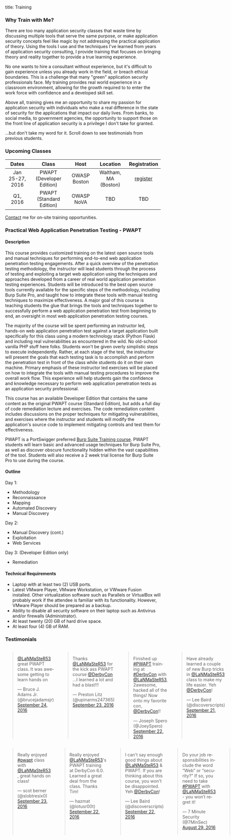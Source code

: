 title: Training

### Why Train with Me?

There are too many application security classes that waste time by discussing multiple tools that serve the same purpose, or make application security concepts feel like magic by not addressing the practical application of theory. Using the tools I use and the techniques I've learned from years of application security consulting, I provide training that focuses on bringing theory and reality together to provide a true learning experience. 

No one wants to hire a consultant without experience, but it's difficult to gain experience unless you already work in the field, or breach ethical boundaries. This is a challenge that many "green" application security professionals face. My training provides real world experience in a classroom environment, allowing for the growth required to to enter the work force with confidence and a developed skill set.

Above all, training gives me an opportunity to share my passion for application security with individuals who make a real difference in the state of security for the applications that impact our daily lives. From banks, to social media, to government agencies, the opportunity to support those on the front line of application security is a privilege I don't take for granted.

...but don't take my word for it. Scroll down to see testimonials from previous students.

### Upcoming Classes

| Dates | Class | Host | Location | Registration |
|:---:|:---:|:---:|:---:|:---:|
| Jan 25-27, 2016 | PWAPT (Developer Edition) | OWASP Boston | Waltham, MA (Boston) | [register](https://regonline.com/owaspbostontraining) |
| Q1, 2016 | PWAPT (Standard Edition) | OWASP NoVA | TBD | TBD |

[Contact](/contact/) me for on-site training opportunities.

### Practical Web Application Penetration Testing - PWAPT

#### Description

This course provides customized training on the latest open source tools and manual techniques for performing end-to-end web application penetration testing engagements. After a quick overview of the penetration testing methodology, the instructor will lead students through the process of testing and exploiting a target web application using the techniques and approaches developed from a career of real world application penetration testing experiences. Students will be introduced to the best open source tools currently available for the specific steps of the methodology, including Burp Suite Pro, and taught how to integrate these tools with manual testing techniques to maximize effectiveness. A major goal of this course is teaching students the glue that brings the tools and techniques together to successfully perform a web application penetration test from beginning to end, an oversight in most web application penetration testing courses.

The majority of the course will be spent performing an instructor led, hands-on web application penetration test against a target application built specifically for this class using a modern technology stack (Python Flask) and including real vulnerabilities as encountered in the wild. No old-school vanilla PHP stuff here folks. Students won't be given overly simplistic steps to execute independently. Rather, at each stage of the test, the instructor will present the goals that each testing task is to accomplish and perform the penetration test in front of the class while students do it on their own machine. Primary emphasis of these instructor led exercises will be placed on how to integrate the tools with manual testing procedures to improve the overall work flow. This experience will help students gain the confidence and knowledge necessary to perform web application penetration tests as an application security professional.

This course has an available Developer Edition that contains the same content as the original PWAPT course (Standard Edition), but adds a full day of code remediation lecture and exercises. The code remediation content includes discussions on the proper techniques for mitigating vulnerabilities, and exercises where the instructor and students will modify the application's source code to implement mitigating controls and test them for effectiveness.

PWAPT is a PortSwigger preferred [Burp Suite Training course](https://portswigger.net/training/). PWAPT students will learn basic and advanced usage techniques for Burp Suite Pro, as well as discover obscure functionality hidden within the vast capabilities of the tool. Students will also receive a 2 week trial license for Burp Suite Pro to use during the course.

#### Outline

Day 1:

* Methodology
* Reconnaissance
* Mapping
* Automated Discovery
* Manual Discovery

Day 2:

* Manual Discovery (cont.)
* Exploitation
* Web Services

Day 3: (Developer Edition only)

* Remediation

#### Technical Requirements

* Laptop with at least two (2) USB ports.
* Latest VMware Player, VMware Workstation, or VWware Fusion installed. Other virtualization software such as Parallels or VirtualBox will probably work if the attendee is familiar with its functionality. However, VMware Player should be prepared as a backup.
* Ability to disable all security software on their laptop such as Antivirus and/or firewalls (Administrator).
* At least twenty (20) GB of hard drive space.
* At least four (4) GB of RAM.

### Testimonials

<div class="row">
<div class="six columns">
<blockquote class="twitter-tweet tw-align-center" data-conversation="none" lang="en"><p lang="en" dir="ltr"><a href="https://twitter.com/LaNMaSteR53">@LaNMaSteR53</a> great PWAPT class.  It was awesome getting to learn hands on</p>&mdash; Bruce J. Adams Jr. (@brucejadamsjr) <a href="https://twitter.com/brucejadamsjr/status/779689750953242625">September 24, 2016</a></blockquote>
<blockquote class="twitter-tweet tw-align-center" data-conversation="none" lang="en"><p lang="en" dir="ltr">Thanks <a href="https://twitter.com/LaNMaSteR53">@LaNMaSteR53</a> for the kick ass PWAPT course <a href="https://twitter.com/DerbyCon">@DerbyCon</a> ...I learned a lot and had a blast!!!</p>&mdash; Preston Litz (@upinarms247365) <a href="https://twitter.com/upinarms247365/status/779428892264304645">September 23, 2016</a></blockquote>
<blockquote class="twitter-tweet tw-align-center" data-conversation="none" lang="en"><p lang="en" dir="ltr">Finished up <a href="https://twitter.com/hashtag/PWAPT?src=hash">#PWAPT</a> training at <a href="https://twitter.com/hashtag/DerbyCon?src=hash">#DerbyCon</a> with <a href="https://twitter.com/LaNMaSteR53">@LaNMaSteR53</a>, 2awesome, hacked all of the things! Now onto my favorite con, <a href="https://twitter.com/DerbyCon">@DerbyCon</a>!!</p>&mdash; Joseph Spero (@JoeySpero) <a href="https://twitter.com/JoeySpero/status/779063675382407168">September 22, 2016</a></blockquote>
<blockquote class="twitter-tweet tw-align-center" data-conversation="none" lang="en"><p lang="en" dir="ltr">Have already learned a couple of new Burp tricks in <a href="https://twitter.com/LaNMaSteR53">@LaNMaSteR53</a> class to make my life easier. Yeh <a href="https://twitter.com/DerbyCon">@DerbyCon</a>!</p>&mdash; Lee Baird (@discoverscripts) <a href="https://twitter.com/discoverscripts/status/778629222256349184">September 21, 2016</a></blockquote>
<blockquote class="twitter-tweet tw-align-center" data-conversation="none" lang="en"><p lang="en" dir="ltr">Thanks <a href="https://twitter.com/LaNMaSteR53">@LaNMaSteR53</a> for the excellent Web Application Pen Testing course!  It was extremely hands on, and I&#39;m using it already! <a href="https://twitter.com/hashtag/PWAPT?src=hash">#PWAPT</a></p>&mdash; Jason Anderson (@janderson3141) <a href="https://twitter.com/janderson3141/status/759017081413046273">July 29, 2016</a></blockquote>
<blockquote class="twitter-tweet tw-align-center" data-conversation="none" lang="en"><p lang="en" dir="ltr"><a href="https://twitter.com/LaNMaSteR53">@LaNMaSteR53</a> Thanks for the awesome training <a href="https://twitter.com/OWASPBOSTON">@OWASPBOSTON</a>. Great instructor and excellent material!</p>&mdash; Random Guy (@rndmguy) <a href="https://twitter.com/rndmguy/status/755812127085039616">July 20, 2016</a></blockquote>
<blockquote class="twitter-tweet tw-align-center" data-conversation="none" lang="en"><p lang="en" dir="ltr"><a href="https://twitter.com/LaNMaSteR53">@LaNMaSteR53</a> Great investment of time and money: Tim Tomes&#39; PWAPT class. A must for any web app pen tester. I found it highly beneficial.</p>&mdash; Sunny Wear (@SunnyWear) <a href="https://twitter.com/SunnyWear/status/737040502739111936">May 29, 2016</a></blockquote>
<blockquote class="twitter-tweet tw-align-center" data-conversation="none" lang="en"><p lang="en" dir="ltr">This appsec conference with <a href="https://twitter.com/LaNMaSteR53">@lanmaster53</a> has been AWESOME. If you&#39;re looking for top-notch training on security, Tim is your man! <a href="https://twitter.com/hashtag/PWAPT?src=hash">#PWAPT</a></p>&mdash; Jon Horton (@jonhorton) <a href="https://twitter.com/jonhorton/status/733814464185667584">May 21, 2016</a></blockquote>
<blockquote class="twitter-tweet tw-align-center" data-conversation="none" lang="en"><p lang="en" dir="ltr">Go to this, even if you gotta fly.  That&#39;s what I did.  Totally worth it. <a href="https://t.co/C1Gi10XvDb">https://t.co/C1Gi10XvDb</a></p>&mdash; 7 Minute Security (@7MinSec) <a href="https://twitter.com/7MinSec/status/699831980729331712">February 17, 2016</a></blockquote>
<blockquote class="twitter-tweet tw-align-center" data-conversation="none" lang="en"><p lang="en" dir="ltr"><a href="https://twitter.com/LaNMaSteR53">@LaNMaSteR53</a> Great class! I loved the hands on nature of it instead of just slides and theory as you get with some other classes.</p>&mdash; Kevin Lasher (@KevLasher) <a href="https://twitter.com/KevLasher/status/686647196318576640">January 11, 2016</a></blockquote>
<blockquote class="twitter-tweet tw-align-center" data-conversation="none" lang="en"><p lang="en" dir="ltr"><a href="https://twitter.com/LaNMaSteR53">@LaNMaSteR53</a> <a href="https://twitter.com/hashtag/PWAPT?src=hash">#PWAPT</a> Great course, focused on using an effective toolset for maximum return on effort.</p>&mdash; bus3rr0r (@JAYDFS) <a href="https://twitter.com/JAYDFS/status/685935903970320384">January 9, 2016</a></blockquote>
<blockquote class="twitter-tweet tw-align-center" data-conversation="none" lang="en"><p lang="en" dir="ltr"><a href="https://twitter.com/lanmaster53">@lanmaster53</a> <a href="https://twitter.com/CltISSA">@CltISSA</a> thank you Tim! We learned a ton today and hope we can convince you to come back again :)</p>&mdash; FrackMacker (Josha) (@Frackmacker) <a href="https://twitter.com/Frackmacker/status/662796220008636416">November 7, 2015</a></blockquote>
<blockquote class="twitter-tweet tw-align-center" data-conversation="none" lang="en"><p lang="en" dir="ltr"><a href="https://twitter.com/lanmaster53">@lanmaster53</a> Your <a href="https://twitter.com/DerbyCon">@DerbyCon</a> class was awesome. Thanks.</p>&mdash; Russ (@0ne3ye) <a href="https://twitter.com/0ne3ye/status/647965016008753152">September 27, 2015</a></blockquote>
</div>
<div class="six columns">
<blockquote class="twitter-tweet tw-align-center" data-conversation="none" lang="en"><p lang="en" dir="ltr">Really enjoyed <a href="https://twitter.com/hashtag/pwapt?src=hash">#pwapt</a> class with <a href="https://twitter.com/LaNMaSteR53">@LaNMaSteR53</a> , great hands on class!</p>&mdash; scot berner (@slobtresix0) <a href="https://twitter.com/slobtresix0/status/779446793901834240">September 23, 2016</a></blockquote>
<blockquote class="twitter-tweet tw-align-center" data-conversation="none" lang="en"><p lang="en" dir="ltr">Really enjoyed <a href="https://twitter.com/LaNMaSteR53">@LaNMaSteR53</a>&#39;s PWAPT training at DerbyCon 6.0. Learned a great deal from the class. Thanks Tim!</p>&mdash; hazmat (@lotusr00t) <a href="https://twitter.com/lotusr00t/status/779070056072437762">September 22, 2016</a></blockquote>
<blockquote class="twitter-tweet tw-align-center" data-conversation="none" lang="en"><p lang="en" dir="ltr">I can&#39;t say enough good things about <a href="https://twitter.com/LaNMaSteR53">@LaNMaSteR53</a> &amp; PWAPT. If you are thinking about this course, you won&#39;t be disappointed. Yeh <a href="https://twitter.com/DerbyCon">@DerbyCon</a>!</p>&mdash; Lee Baird (@discoverscripts) <a href="https://twitter.com/discoverscripts/status/779061238701576192">September 22, 2016</a></blockquote>
<blockquote class="twitter-tweet tw-align-center" data-conversation="none" lang="en"><p lang="en" dir="ltr">Do your job responsibilities include the word “Web” or “security?”  If so, you need to take <a href="https://twitter.com/hashtag/PWAPT?src=hash">#PWAPT</a> with <a href="https://twitter.com/LaNMaSteR53">@LaNMaSteR53</a> - you won’t regret it!</p>&mdash; 7 Minute Security (@7MinSec) <a href="https://twitter.com/7MinSec/status/770249898683805697">August 29, 2016</a></blockquote>
<blockquote class="twitter-tweet tw-align-center" data-conversation="none" lang="en"><p lang="en" dir="ltr"><a href="https://twitter.com/LaNMaSteR53">@LaNMaSteR53</a> Thanks again for the PWAPT training, you&#39;ve bridged the gap between what I learned on my own and what I needed to learn next</p>&mdash; 67Shepp (@Shepp67) <a href="https://twitter.com/Shepp67/status/758418999805902848">July 27, 2016</a></blockquote>
<blockquote class="twitter-tweet tw-align-center" data-conversation="none" lang="en"><p lang="en" dir="ltr">PWAPT class by <a href="https://twitter.com/LaNMaSteR53">@LaNMaSteR53</a> lays a great basis for someone looking to get into web <a href="https://twitter.com/hashtag/appsec?src=hash">#appsec</a>. Covers the methodology and then shows you how!</p>&mdash; Stephen Jackson (@snortman45) <a href="https://twitter.com/snortman45/status/738790583372775425">June 3, 2016</a></blockquote>
<blockquote class="twitter-tweet tw-align-center" data-conversation="none" lang="en"><p lang="en" dir="ltr">Heading back to Brazil after an AMAZING <a href="https://twitter.com/hashtag/PWAPT?src=hash">#PWAPT</a> training with <a href="https://twitter.com/LaNMaSteR53">@LaNMaSteR53</a> !! Definitely worth the trip! Thanks Tim!</p>&mdash; kpixaba (@kpixaba_bsb) <a href="https://twitter.com/kpixaba_bsb/status/734396129517932545">May 22, 2016</a></blockquote>
<blockquote class="twitter-tweet tw-align-center" data-conversation="none" lang="en"><p lang="en" dir="ltr">If you build software for a living, check out <a href="https://twitter.com/LaNMaSteR53">@LaNMaSteR53</a> and find a way to attend his training.</p>&mdash; James Baxley III (@jbaxleyiii) <a href="https://twitter.com/jbaxleyiii/status/732952146405167105">May 18, 2016</a></blockquote>
<blockquote class="twitter-tweet tw-align-center" data-conversation="none" lang="en"><p lang="en" dir="ltr"><a href="https://twitter.com/LaNMaSteR53">@lanmaster53</a>, thanks for the <a href="https://twitter.com/hashtag/PWAPT?src=hash">#PWAPT</a> course and recon-ng. Both continue to serve me well in my pen testing and are much appreciated.</p>&mdash; Brandon Martin (@therealwbmartin) <a href="https://twitter.com/therealwbmartin/status/690007700185464832">January 21, 2016</a></blockquote>
<blockquote class="twitter-tweet tw-align-center" data-conversation="none" lang="en"><p lang="en" dir="ltr">I was looking for an affordable, 100% hands-on Webapp pentest course that would teach me a start-to-finish methodology.<a href="https://twitter.com/hashtag/PWAPT?src=hash">#PWAPT</a> was all that!</p>&mdash; 7 Minute Security (@7MinSec) <a href="https://twitter.com/7MinSec/status/686181858862825473">January 10, 2016</a></blockquote>
<blockquote class="twitter-tweet tw-align-center" data-conversation="none" lang="en"><p lang="en" dir="ltr"><a href="https://twitter.com/lanmaster53">@lanmaster53</a> It was definitely fun and informative! Thank you for taking the time and effort to put it together and teach it.</p>&mdash; Kevin Ahrens (@kahrens) <a href="https://twitter.com/kahrens/status/663063671061524481">November 7, 2015</a></blockquote>
<blockquote class="twitter-tweet tw-align-center" data-conversation="none" lang="en"><p lang="en" dir="ltr"><a href="https://twitter.com/lanmaster53">@lanmaster53</a>, Thank you again for an awesome class (PWAPT). I paid for it with my own money --ie not my company -- and it was worth it!</p>&mdash; Nancy Snoke (@NancySnoke) <a href="https://twitter.com/NancySnoke/status/649229245575663616">September 30, 2015</a></blockquote>
<blockquote class="twitter-tweet tw-align-center" data-conversation="none" lang="en"><p lang="en" dir="ltr">Wooo, epic nose bleed! Thats all the training from <a href="https://twitter.com/lanmaster53">@lanmaster53</a> being stored in my head, forcing the blood out to make room :)</p>&mdash; Steve Loughran (@z0rlac) <a href="https://twitter.com/z0rlac/status/647260309237968896">September 25, 2015</a></blockquote>
</div>
</div>
<script async src="//platform.twitter.com/widgets.js" charset="utf-8"></script>
